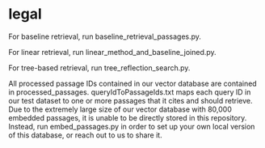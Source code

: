 # legal
For baseline retrieval, run baseline_retrieval_passages.py.

For linear retrieval, run linear_method_and_baseline_joined.py.

For tree-based retrieval, run tree_reflection_search.py.


All processed passage IDs contained in our vector database are contained in processed_passages. queryIdToPassageIds.txt maps each query ID in our test dataset to one or more passages that it cites and should retrieve. Due to the extremely large size of our vector database with 80,000 embedded passages, it is unable to be directly stored in this repository. Instead, run embed_passages.py in order to set up your own local version of this database, or reach out to us to share it.
